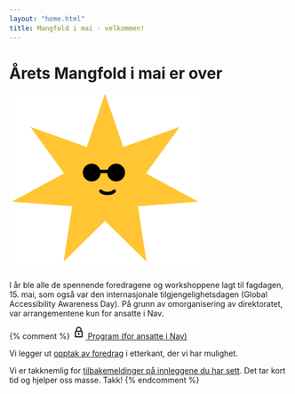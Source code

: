 ```yaml
---
layout: "home.html"
title: Mangfold i mai - velkommen!
---
```


# Årets Mangfold i mai er over

<img src="assets/images/blobs/star.svg" class="blob-star" alt="" loading="eager">

I år ble alle de spennende foredragene og workshoppene lagt til fagdagen, 15. mai, som også var den internasjonale tilgjengelighetsdagen (Global Accessibility Awareness Day). På grunn av omorganisering av direktoratet, var arrangementene kun for ansatte i Nav.

{% comment %}
<a class="pill-delta" href="https://delta.nav.no/mim">
<svg class="icon" width="24" height="24" fill="none" viewBox="0 0 24 24">
  <g stroke="currentColor" stroke-linejoin="round" stroke-width="2">
    <path d="M8 10V7c0-2.5 2-4 4-4s4 1.5 4 4v3"/>
    <path d="M6 20v-9c0-.5.5-1 1-1h10c.5 0 1 .5 1 1v9H6Z"/>
  </g>
  <path stroke="currentColor" stroke-linecap="round" stroke-linejoin="round" stroke-width="1.5" d="M12 16.8v-2.6"/>
  <circle cx="12" cy="14.3" r="1.5" fill="currentColor"/>
</svg>
<span>Program (for ansatte i Nav)</span>
</a>

Vi legger ut [opptak av foredrag](/opptak) i etterkant, der vi har mulighet.


Vi er takknemlig for [tilbakemeldinger på innleggene du har sett](#). Det tar kort tid og hjelper oss masse. Takk!
{% endcomment %}

